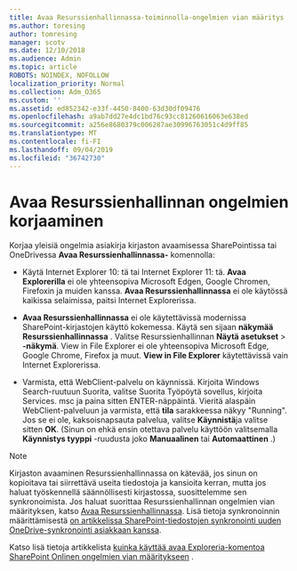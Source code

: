 ```yaml
---
title: Avaa Resurssienhallinnassa-toiminnolla-ongelmien vian määritys
ms.author: toresing
author: tomresing
manager: scotv
ms.date: 12/10/2018
ms.audience: Admin
ms.topic: article
ROBOTS: NOINDEX, NOFOLLOW
localization_priority: Normal
ms.collection: Adm_O365
ms.custom: ''
ms.assetid: ed852342-e33f-4450-8400-63d30df09476
ms.openlocfilehash: a9ab7dd27e4dc1bd76c93cc81260616063e638ed
ms.sourcegitcommit: a256e8680379c006287ae30996763051c4d9ff85
ms.translationtype: MT
ms.contentlocale: fi-FI
ms.lasthandoff: 09/04/2019
ms.locfileid: "36742730"
---
```

# <a name="fix-problems-with-open-with-explorer"></a>Avaa Resurssienhallinnan ongelmien korjaaminen

Korjaa yleisiä ongelmia asiakirja kirjaston avaamisessa SharePointissa tai OneDrivessa **Avaa Resurssienhallinnassa-** komennolla: 
  
- Käytä Internet Explorer 10: tä tai Internet Explorer 11: tä. **Avaa Explorerilla** ei ole yhteensopiva Microsoft Edgen, Google Chromen, Firefoxin ja muiden kanssa. **Avaa Resurssienhallinnassa** ei ole käytössä kaikissa selaimissa, paitsi Internet Explorerissa. 
    
- **Avaa Resurssienhallinnassa** ei ole käytettävissä modernissa SharePoint-kirjastojen käyttö kokemessa. Käytä sen sijaan **näkymää Resurssienhallinnassa** . Valitse Resurssienhallinnan **Näytä asetukset** \> **-näkymä**. View in File Explorer ei ole yhteensopiva Microsoft Edge, Google Chrome, Firefox ja muut. **View in File Explorer** käytettävissä vain Internet Explorerissa. 
    
- Varmista, että WebClient-palvelu on käynnissä. Kirjoita Windows Search-ruutuun Suorita, valitse Suorita Työpöytä sovellus, kirjoita Services. msc ja paina sitten ENTER-näppäintä. Vieritä alaspäin WebClient-palveluun ja varmista, että **tila** sarakkeessa näkyy "Running". Jos se ei ole, kaksoisnapsauta palvelua, valitse **Käynnistä**ja valitse sitten **OK**. (Sinun on ehkä ensin otettava palvelu käyttöön valitsemalla **Käynnistys tyyppi** -ruudusta joko **Manuaalinen** tai **Automaattinen** .) 
    
> [!NOTE]
> Kirjaston avaaminen Resurssienhallinnassa on kätevää, jos sinun on kopioitava tai siirrettävä useita tiedostoja ja kansioita kerran, mutta jos haluat työskennellä säännöllisesti kirjastossa, suosittelemme sen synkronoimista. Jos haluat suorittaa Resurssienhallinnan ongelmien vian määrityksen, katso [Avaa Resurssienhallinnassa](https://go.microsoft.com/fwlink/?linkid=871665). Lisä tietoja synkronoinnin määrittämisestä [on artikkelissa SharePoint-tiedostojen synkronointi uuden OneDrive-synkronointi asiakkaan kanssa](https://go.microsoft.com/fwlink/?linkid=871666).
  
Katso lisä tietoja artikkelista [kuinka käyttää avaa Exploreria-komentoa SharePoint Onlinen ongelmien vian määritykseen](https://docs.microsoft.com/sharepoint/support/lists-and-libraries/troubleshoot-issues-using-open-with-explorer) . 
  

